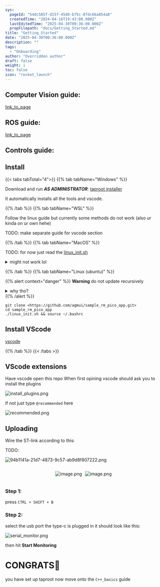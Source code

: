 ```yaml
---
sys:
  pageId: "54dc585f-d15f-45d0-b75c-8fdc66a854a8"
  createdTime: "2024-04-16T19:43:00.000Z"
  lastEditedTime: "2025-04-30T00:36:00.000Z"
  propFilepath: "docs/Getting_Started.md"
title: "Getting_Started"
date: "2025-04-30T00:36:00.000Z"
description: ""
tags:
  - "Onboarding"
author: "Overridden author"
draft: false
weight: 1
toc: false
icon: "rocket_launch"
---
```


## Computer Vision guide:

[link_to_page](86d45bc0-388b-4d26-8848-44f255f73d0e)

## ROS guide:

[link_to_page](3c76c1de-ec8f-46d6-8b0a-294005edc2d5)

## Controls guide:

## Install

{{< tabs tabTotal="4">}}
{{% tab tabName="Windows" %}}

Download and run _**AS ADMINISTRATOR**_: [taproot installer](https://github.com/Thornbots/TeachingFreshies/releases/tag/1.0)

It automatically installs all the tools and vscode.

{{% /tab %}}
{{% tab tabName="WSL" %}}

Follow the linux guide but currently some methods do not work (also ur kinda on ur own hehe)

TODO: make separate guide for vscode section

{{% /tab %}}
{{% tab tabName="MacOS" %}}

TODO: for now just read the [linux_init.sh](https://github.com/agmui/sample_rm_pico_app/blob/main/linux_init.sh)

<details>
<summary>might not work lol</summary>

`brew install libusb pkg-config`

Next install: [vscode](https://code.visualstudio.com/Download)

</details>

{{% /tab %}}
{{% tab tabName="Linux (ubuntu)" %}}

{{% alert context="danger" %}}
**Warning** do not update recursively
<details>
<summary>why tho?</summary>
There are some submodules that may go on for a while (like tinyusb) and I highly
recommend you don't need to get them.
If you want to see what submodules I update just look in `linux_init.sh`
</details>
{{% /alert %}}

```shell
git clone <https://github.com/agmui/sample_rm_pico_app.git>
cd sample_rm_pico_app
./linux_init.sh && source ~/.bashrc
```

## Install VScode

[vscode](https://code.visualstudio.com/Download)

{{% /tab %}}
{{< /tabs >}}

## VScode extensions

Have vscode open this repo
When first opining vscode should ask you to install the plugins

![install_plugins.png](https://prod-files-secure.s3.us-west-2.amazonaws.com/d518164a-d88e-44d1-a4ee-3adb3bd8bce0/89bd30f0-1825-4e77-867b-0a41ce370880/install_plugins.png?X-Amz-Algorithm=AWS4-HMAC-SHA256&X-Amz-Content-Sha256=UNSIGNED-PAYLOAD&X-Amz-Credential=ASIAZI2LB466ZBUBYMY7%2F20250716%2Fus-west-2%2Fs3%2Faws4_request&X-Amz-Date=20250716T140943Z&X-Amz-Expires=3600&X-Amz-Security-Token=IQoJb3JpZ2luX2VjEEMaCXVzLXdlc3QtMiJGMEQCIDwxPX3J5%2FMgkc2gUQzvl8Ii0n0PlVba9OLUi%2BuMcUEmAiBXUridGIoHVCTtF%2FG57J1xXY9V9IcSru6fGK29XAFpJyr%2FAwhcEAAaDDYzNzQyMzE4MzgwNSIMU5eY4cl%2Fbp%2FAuoJ%2FKtwDBESKxtmjdKR8gn9wiLdZWvJsHLpczWS8j3O0KJgAYpfm0bmbc4wAJtoYzZ%2F165Nkfu9jXFWpHYUQG%2BeO3NjnOv3n0TEVwDX1hbkaiM3yc6YKtYrWvx5aIDLtJOYp2Yp%2FSwvFlKEn%2B%2B8tTKosZZbD%2FBmjAg9wGXIyKiLHILmUTJDLl%2BAqFg1CEQATCuGXLTQhDZRtDdD5rqN0BzfkWFoShy3jRnnbFImrpMmpXvg%2B7f1zldk%2FtiiFlyYeW%2B7obgmvxG1ZiCmglFasBL6hjOCVGc%2Fw%2FAgl3sFPUKfbMYSYaslL6Eo4uBeRjRankK%2BpDZI3vbHXpE5EDK2tcfO1Y8yZgNqmEBYuYZ30RiJ1ppxXllYCnfpwkjUurGeiX227OD0b2%2Fya3CaHsoMdFGm%2Bs24XLE%2FjavxqR5ZQIapjYFbJfmZSczdfpofDaX9s9C5t%2FC4L7XR9UbI7FyRJeuXIRh9EQqXjY6c60as5ZlD%2FI%2FZjL4joGkoD80nS8JV3j1RNV4StamBoHdpu7hUg7KO3TYpx%2BgINx1oMWHwM1YAPW0MzBXymQ%2F7AA7%2B2tW2ccydr3mofymtL06fCTpudzpiClMl5%2Bi2asaxFFT5OXdovafkMysFTXoZ1E1xy2%2BdbkXcwzZPewwY6pgF4U1eEWztUCTgFbuHx72xWMSkxB6vcNq6hEkdDJTk4bQMjiJsW4GJaIPC2kRNdH4cHzi1QmoXl8TFdoJSgPGgGjamU%2B76ASqhoMBt0CdxUaRsDrjp5ipnYO9%2BsFm2qeGTiW2Q9uJiNiLPtYhTGcThZ4mQh5SIEvStfU2c4o7bRKKHGiY%2BkaJXCfxeGPXoHnLrGyi6vgNvU%2FL4PSyiqtOZCg4rGoAW%2B&X-Amz-Signature=bd6900b279876b4699f0ecd94cb64544968f36ca32492d20b70eeaca99867e6b&X-Amz-SignedHeaders=host&x-amz-checksum-mode=ENABLED&x-id=GetObject)

If not just type `@recommended` here  

![recommended.png](https://prod-files-secure.s3.us-west-2.amazonaws.com/d518164a-d88e-44d1-a4ee-3adb3bd8bce0/61e661e9-5d85-4dfc-be0d-8d2097a5e793/recommended.png?X-Amz-Algorithm=AWS4-HMAC-SHA256&X-Amz-Content-Sha256=UNSIGNED-PAYLOAD&X-Amz-Credential=ASIAZI2LB466ZBUBYMY7%2F20250716%2Fus-west-2%2Fs3%2Faws4_request&X-Amz-Date=20250716T140943Z&X-Amz-Expires=3600&X-Amz-Security-Token=IQoJb3JpZ2luX2VjEEMaCXVzLXdlc3QtMiJGMEQCIDwxPX3J5%2FMgkc2gUQzvl8Ii0n0PlVba9OLUi%2BuMcUEmAiBXUridGIoHVCTtF%2FG57J1xXY9V9IcSru6fGK29XAFpJyr%2FAwhcEAAaDDYzNzQyMzE4MzgwNSIMU5eY4cl%2Fbp%2FAuoJ%2FKtwDBESKxtmjdKR8gn9wiLdZWvJsHLpczWS8j3O0KJgAYpfm0bmbc4wAJtoYzZ%2F165Nkfu9jXFWpHYUQG%2BeO3NjnOv3n0TEVwDX1hbkaiM3yc6YKtYrWvx5aIDLtJOYp2Yp%2FSwvFlKEn%2B%2B8tTKosZZbD%2FBmjAg9wGXIyKiLHILmUTJDLl%2BAqFg1CEQATCuGXLTQhDZRtDdD5rqN0BzfkWFoShy3jRnnbFImrpMmpXvg%2B7f1zldk%2FtiiFlyYeW%2B7obgmvxG1ZiCmglFasBL6hjOCVGc%2Fw%2FAgl3sFPUKfbMYSYaslL6Eo4uBeRjRankK%2BpDZI3vbHXpE5EDK2tcfO1Y8yZgNqmEBYuYZ30RiJ1ppxXllYCnfpwkjUurGeiX227OD0b2%2Fya3CaHsoMdFGm%2Bs24XLE%2FjavxqR5ZQIapjYFbJfmZSczdfpofDaX9s9C5t%2FC4L7XR9UbI7FyRJeuXIRh9EQqXjY6c60as5ZlD%2FI%2FZjL4joGkoD80nS8JV3j1RNV4StamBoHdpu7hUg7KO3TYpx%2BgINx1oMWHwM1YAPW0MzBXymQ%2F7AA7%2B2tW2ccydr3mofymtL06fCTpudzpiClMl5%2Bi2asaxFFT5OXdovafkMysFTXoZ1E1xy2%2BdbkXcwzZPewwY6pgF4U1eEWztUCTgFbuHx72xWMSkxB6vcNq6hEkdDJTk4bQMjiJsW4GJaIPC2kRNdH4cHzi1QmoXl8TFdoJSgPGgGjamU%2B76ASqhoMBt0CdxUaRsDrjp5ipnYO9%2BsFm2qeGTiW2Q9uJiNiLPtYhTGcThZ4mQh5SIEvStfU2c4o7bRKKHGiY%2BkaJXCfxeGPXoHnLrGyi6vgNvU%2FL4PSyiqtOZCg4rGoAW%2B&X-Amz-Signature=6bdd92622618bcd4933d6ce8f7f2626a978077980e34f3c9049a2a9feb66f315&X-Amz-SignedHeaders=host&x-amz-checksum-mode=ENABLED&x-id=GetObject)

## Uploading

Wire the ST-link according to this:

TODO:

![94b1141a-21d7-4873-9c57-ab9d8f807222.png](https://prod-files-secure.s3.us-west-2.amazonaws.com/d518164a-d88e-44d1-a4ee-3adb3bd8bce0/e5fad17d-ab82-4300-9f4c-505ab4b1202c/94b1141a-21d7-4873-9c57-ab9d8f807222.png?X-Amz-Algorithm=AWS4-HMAC-SHA256&X-Amz-Content-Sha256=UNSIGNED-PAYLOAD&X-Amz-Credential=ASIAZI2LB466ZBUBYMY7%2F20250716%2Fus-west-2%2Fs3%2Faws4_request&X-Amz-Date=20250716T140943Z&X-Amz-Expires=3600&X-Amz-Security-Token=IQoJb3JpZ2luX2VjEEMaCXVzLXdlc3QtMiJGMEQCIDwxPX3J5%2FMgkc2gUQzvl8Ii0n0PlVba9OLUi%2BuMcUEmAiBXUridGIoHVCTtF%2FG57J1xXY9V9IcSru6fGK29XAFpJyr%2FAwhcEAAaDDYzNzQyMzE4MzgwNSIMU5eY4cl%2Fbp%2FAuoJ%2FKtwDBESKxtmjdKR8gn9wiLdZWvJsHLpczWS8j3O0KJgAYpfm0bmbc4wAJtoYzZ%2F165Nkfu9jXFWpHYUQG%2BeO3NjnOv3n0TEVwDX1hbkaiM3yc6YKtYrWvx5aIDLtJOYp2Yp%2FSwvFlKEn%2B%2B8tTKosZZbD%2FBmjAg9wGXIyKiLHILmUTJDLl%2BAqFg1CEQATCuGXLTQhDZRtDdD5rqN0BzfkWFoShy3jRnnbFImrpMmpXvg%2B7f1zldk%2FtiiFlyYeW%2B7obgmvxG1ZiCmglFasBL6hjOCVGc%2Fw%2FAgl3sFPUKfbMYSYaslL6Eo4uBeRjRankK%2BpDZI3vbHXpE5EDK2tcfO1Y8yZgNqmEBYuYZ30RiJ1ppxXllYCnfpwkjUurGeiX227OD0b2%2Fya3CaHsoMdFGm%2Bs24XLE%2FjavxqR5ZQIapjYFbJfmZSczdfpofDaX9s9C5t%2FC4L7XR9UbI7FyRJeuXIRh9EQqXjY6c60as5ZlD%2FI%2FZjL4joGkoD80nS8JV3j1RNV4StamBoHdpu7hUg7KO3TYpx%2BgINx1oMWHwM1YAPW0MzBXymQ%2F7AA7%2B2tW2ccydr3mofymtL06fCTpudzpiClMl5%2Bi2asaxFFT5OXdovafkMysFTXoZ1E1xy2%2BdbkXcwzZPewwY6pgF4U1eEWztUCTgFbuHx72xWMSkxB6vcNq6hEkdDJTk4bQMjiJsW4GJaIPC2kRNdH4cHzi1QmoXl8TFdoJSgPGgGjamU%2B76ASqhoMBt0CdxUaRsDrjp5ipnYO9%2BsFm2qeGTiW2Q9uJiNiLPtYhTGcThZ4mQh5SIEvStfU2c4o7bRKKHGiY%2BkaJXCfxeGPXoHnLrGyi6vgNvU%2FL4PSyiqtOZCg4rGoAW%2B&X-Amz-Signature=d781f40dc0182e668ca39a85efd30fac77aad8ec5320d7abceae19908c6a3d6e&X-Amz-SignedHeaders=host&x-amz-checksum-mode=ENABLED&x-id=GetObject)

<div style="display: flex;flex-direction: row; column-gap:10px; max-width: 630px;justify-content: center;">
<div>

![image.png](https://prod-files-secure.s3.us-west-2.amazonaws.com/d518164a-d88e-44d1-a4ee-3adb3bd8bce0/210ecb78-1116-4d7b-b9b7-2292f66fa2c2/image.png?X-Amz-Algorithm=AWS4-HMAC-SHA256&X-Amz-Content-Sha256=UNSIGNED-PAYLOAD&X-Amz-Credential=ASIAZI2LB466YJLGQM4R%2F20250716%2Fus-west-2%2Fs3%2Faws4_request&X-Amz-Date=20250716T140949Z&X-Amz-Expires=3600&X-Amz-Security-Token=IQoJb3JpZ2luX2VjEEMaCXVzLXdlc3QtMiJIMEYCIQDXILKROR0qXffRDd9YtemlQVJrjkXq1jq0rE0H9hvFgQIhAN0bt8G9QMvZzz%2Fa5NTnWr1uuJC6lC2Ms7u05QTmTyo6Kv8DCFwQABoMNjM3NDIzMTgzODA1IgzHb6ft8ZuuOaz9PN4q3AMqOTO2cuyaQJ%2FMePqbKh2FgkjHwvtTckq3yoIfq7EIthLaXwGT4%2BMzUCWR8vZB74THSSyycFN7xQzwvznEw1mhdz0F%2BsxvXBXixn%2FRt8KN%2FUOJ6jeFjfHQBPuIwIwJP25T5MQF5HG3JhPGLYczEBmGmO88iDewrQOwbMJUljBk0ro2KSxCCOi2tduHPyftSuEZhiIAj10gvc0BdflerXnDVZu7%2BdKtOtbZMQfjZbP18YEtmBub9Ws4K9z7QdavKIdjNQTJAkhA7sR3fCtx%2BGgdB989HHn9BQnksZ%2ByMVxgUW%2B%2Becd%2FVSksH0Jd8wJc%2B0oluDWjL56llfK3VQY34gJHNHjizbKPpDK0P0%2BXKAO6ShO1GGkFUd4qFhrokDbaqx9G4F90rIwnCAa6cb9smTaFyasWwi02sWJuuEN62icr2baNGkh2sUlggHCiqR9sGlJ8XaFVdEeUyUJmdc4Vtk9X8ew%2Bjpqnrxil0vegMrOvsj%2FgGqo8DoRYwL1IKDOfdyJmvnum0Lk%2FeWkCUniNPpJ3osHQlvL9OAOPBfmMMsKwV9pQ954UbViojNdreONDmZSXPO7P%2BpSJgFZ49Tl0uNOLeAsSia%2BzvaqMWep58PPbM5QDYP%2FzeJiQcB65yTDCk97DBjqkATP15zyJr%2FREJCGlcb673FopYHpGQN6V1r2HPYex1qKBNRxV1UROpAaOn4DSeZzQzuzs9dQMXaahkr564NFOdbXkUQOd9Lm0cdjRru%2FdwN2l9rW8gQykkdJif8GApUDvdEFukQunAmDR6v%2FTC5lJiheFOkNYaMuGTkHHMnh%2BN5hboTxFGdiy2Mbe0lai%2BHAuWKKiy%2FEHyxwY8IK1fEwkbG8R0bun&X-Amz-Signature=91eeb3be8655d7b33d49d16dae3a04b93a92d082e0b67cfda93818cce3116fe2&X-Amz-SignedHeaders=host&x-amz-checksum-mode=ENABLED&x-id=GetObject)

</div>
<div>

![image.png](https://prod-files-secure.s3.us-west-2.amazonaws.com/d518164a-d88e-44d1-a4ee-3adb3bd8bce0/33a0fd0f-8ca6-4a86-8e09-26e95ded1fff/image.png?X-Amz-Algorithm=AWS4-HMAC-SHA256&X-Amz-Content-Sha256=UNSIGNED-PAYLOAD&X-Amz-Credential=ASIAZI2LB466QRARLPIT%2F20250716%2Fus-west-2%2Fs3%2Faws4_request&X-Amz-Date=20250716T140949Z&X-Amz-Expires=3600&X-Amz-Security-Token=IQoJb3JpZ2luX2VjEEMaCXVzLXdlc3QtMiJHMEUCIQCty%2FVNBhLWnccyADp4RGYtNtPfS9ZE7vfTvAxmIchF9wIgCb0Iw%2FjzvOwBl%2FKgFmxGDmGnc1%2F5Eyg5HPpQPmGmZ0Qq%2FwMIXBAAGgw2Mzc0MjMxODM4MDUiDGX1bGkfdkSxbkfIxCrcA2Pu%2FBU5zUKNvjVDEAMLsjR6Vi%2F%2Bf5uhkk%2BO5vk7OzWGSFb0Pf%2F9yyWADFn1B9ne%2B%2F4nahhP2JPJk1W6z4aedGuZful5DoUaEwKV0eJ3DGH%2BdDXkUTAtjv7TDIWwWsBB2EQQpwmzjnaVoIzFJfGHNedggN74XP5r%2B8HrCmX%2F7oYmUQKE3lkkVTNWpa2C4jJ6znNtIhCjX1glH5p9kEltlKrZqKUpVMYeCsa8TMKRuCnHqIm7xkIAbJ19OOwGGRjndxxFNLLbnMsX%2FFIGFa95AdtAgwWme58mt%2B%2F%2FM3LAtnjIvaxYtKSWHOV85c17UsYBotSuy9KjCNhHOCa4QOMqUCw9xQ0%2F9b9V9agcdYL64iBjLzKAgGP%2FBxuPP%2FAFAFhjEOcM3%2BgXqFn3FP1ZJaFv%2Fb4SW3oMBWnaaVKT7iB7TkoDIH9TXyXO7oKwV63p06OJP8r1AGJSIBUh0ylFZSAkC2xJc%2BS9xWlUxaf9hJgyF8%2BQGgvIssYz%2BembH4OyhWyBlt%2Fyqpmjj6wBULpWHcaNlDQXRCtmlj2kPhwpe6lfyo3lGIZdLHxMhlFkCVdLfE6P8m%2BNhfO5jAUY0r67dkJqsWlESzdeAzfILkjGZ5DmhUcGCL4yf0mFBfkspsJsMIqT3sMGOqUBc98jiWtckF0cL0hDRsUOqTbzCSI4bAc0J9wOz9dDX8B91m8oLCDZh5jbCbB63sbl2p6U%2BUzdlaiAcz0h6%2BZ9OG6E4Gv4txtIIYQCuqG1GJQ%2FDYBw%2FhVO5Bw8rjGpFdQ3aSmgsjRc7eOPzRIJsgAGY9DwFZ6izaCuogvZLFxcgERuC0riBeTpL4bdum8laL7RKOxx7NL21FbiBoMKWsHit9N6Vno%2F&X-Amz-Signature=1e5aece3da5f3c47d3ea2dd27a4ad211d7c05f94ac0ccd32203c1b70ec0cf551&X-Amz-SignedHeaders=host&x-amz-checksum-mode=ENABLED&x-id=GetObject)

</div>
</div>

### Step 1:

press `CTRL + SHIFT + B`

### Step 2:

select the usb port the type-c is plugged in it should look like this:

![serial_monitor.png](https://prod-files-secure.s3.us-west-2.amazonaws.com/d518164a-d88e-44d1-a4ee-3adb3bd8bce0/f03f4774-05d4-4393-b6a0-d5efb6d315ab/serial_monitor.png?X-Amz-Algorithm=AWS4-HMAC-SHA256&X-Amz-Content-Sha256=UNSIGNED-PAYLOAD&X-Amz-Credential=ASIAZI2LB466ZBUBYMY7%2F20250716%2Fus-west-2%2Fs3%2Faws4_request&X-Amz-Date=20250716T140943Z&X-Amz-Expires=3600&X-Amz-Security-Token=IQoJb3JpZ2luX2VjEEMaCXVzLXdlc3QtMiJGMEQCIDwxPX3J5%2FMgkc2gUQzvl8Ii0n0PlVba9OLUi%2BuMcUEmAiBXUridGIoHVCTtF%2FG57J1xXY9V9IcSru6fGK29XAFpJyr%2FAwhcEAAaDDYzNzQyMzE4MzgwNSIMU5eY4cl%2Fbp%2FAuoJ%2FKtwDBESKxtmjdKR8gn9wiLdZWvJsHLpczWS8j3O0KJgAYpfm0bmbc4wAJtoYzZ%2F165Nkfu9jXFWpHYUQG%2BeO3NjnOv3n0TEVwDX1hbkaiM3yc6YKtYrWvx5aIDLtJOYp2Yp%2FSwvFlKEn%2B%2B8tTKosZZbD%2FBmjAg9wGXIyKiLHILmUTJDLl%2BAqFg1CEQATCuGXLTQhDZRtDdD5rqN0BzfkWFoShy3jRnnbFImrpMmpXvg%2B7f1zldk%2FtiiFlyYeW%2B7obgmvxG1ZiCmglFasBL6hjOCVGc%2Fw%2FAgl3sFPUKfbMYSYaslL6Eo4uBeRjRankK%2BpDZI3vbHXpE5EDK2tcfO1Y8yZgNqmEBYuYZ30RiJ1ppxXllYCnfpwkjUurGeiX227OD0b2%2Fya3CaHsoMdFGm%2Bs24XLE%2FjavxqR5ZQIapjYFbJfmZSczdfpofDaX9s9C5t%2FC4L7XR9UbI7FyRJeuXIRh9EQqXjY6c60as5ZlD%2FI%2FZjL4joGkoD80nS8JV3j1RNV4StamBoHdpu7hUg7KO3TYpx%2BgINx1oMWHwM1YAPW0MzBXymQ%2F7AA7%2B2tW2ccydr3mofymtL06fCTpudzpiClMl5%2Bi2asaxFFT5OXdovafkMysFTXoZ1E1xy2%2BdbkXcwzZPewwY6pgF4U1eEWztUCTgFbuHx72xWMSkxB6vcNq6hEkdDJTk4bQMjiJsW4GJaIPC2kRNdH4cHzi1QmoXl8TFdoJSgPGgGjamU%2B76ASqhoMBt0CdxUaRsDrjp5ipnYO9%2BsFm2qeGTiW2Q9uJiNiLPtYhTGcThZ4mQh5SIEvStfU2c4o7bRKKHGiY%2BkaJXCfxeGPXoHnLrGyi6vgNvU%2FL4PSyiqtOZCg4rGoAW%2B&X-Amz-Signature=f17d7bb115980dfb959abc89ea1d6c2e53da3ea515ed0d727744bb40e22f7b25&X-Amz-SignedHeaders=host&x-amz-checksum-mode=ENABLED&x-id=GetObject)

then hit **Start Monitoring**

# CONGRATS🎉

you have set up taproot now move onto the `C++_basics` guide
